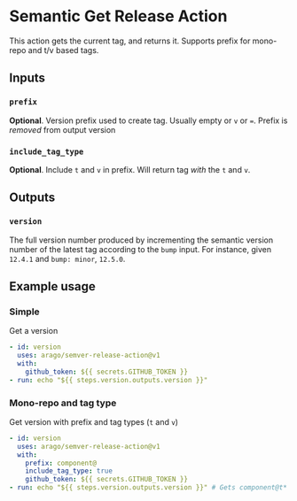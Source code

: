 # Semantic Get Release Action

This action gets the current tag, and returns it. Supports prefix for mono-repo and t/v based tags.

## Inputs

### `prefix`

**Optional**. Version prefix used to create tag. Usually empty or `v` or `=`. Prefix is _removed_ from output version

### `include_tag_type`

**Optional**. Include `t` and `v` in prefix. Will return tag _with_ the `t` and `v`.

## Outputs

### `version`

The full version number produced by incrementing the semantic version number of the latest tag according to the `bump` input. For instance, given `12.4.1` and `bump: minor`, `12.5.0`.

## Example usage

### Simple

Get a version

```yaml
- id: version
  uses: arago/semver-release-action@v1
  with:
    github_token: ${{ secrets.GITHUB_TOKEN }}
- run: echo "${{ steps.version.outputs.version }}"
```

### Mono-repo and tag type

Get version with prefix and tag types (`t` and `v`)

```yaml
- id: version
  uses: arago/semver-release-action@v1
  with:
    prefix: component@
    include_tag_type: true
    github_token: ${{ secrets.GITHUB_TOKEN }}
- run: echo "${{ steps.version.outputs.version }}" # Gets component@t* or component@v*. Returns t* or v*
```

